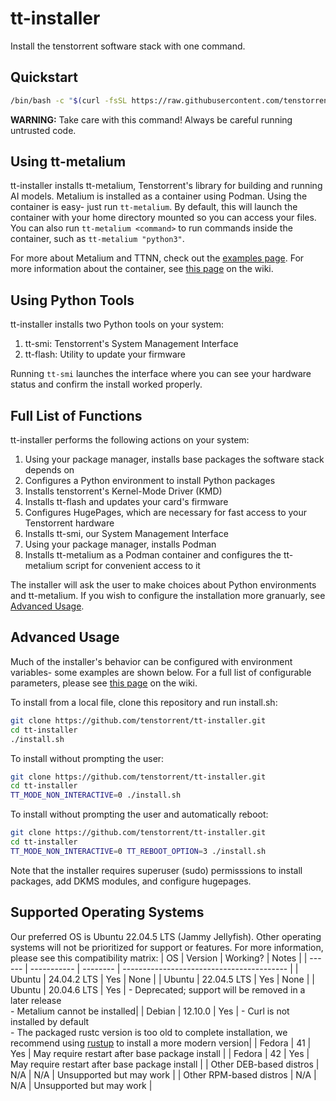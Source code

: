 # tt-installer
Install the tenstorrent software stack with one command.

## Quickstart
```bash
/bin/bash -c "$(curl -fsSL https://raw.githubusercontent.com/tenstorrent/tt-installer/refs/heads/main/install.sh)"
```
**WARNING:** Take care with this command! Always be careful running untrusted code.

## Using tt-metalium
tt-installer installs tt-metalium, Tenstorrent's library for building and running AI models. Metalium is installed as a container using Podman. Using the container is easy- just run `tt-metalium`. By default, this will launch the container with your home directory mounted so you can access your files. You can also run `tt-metalium <command>` to run commands inside the container, such as `tt-metalium "python3"`. 

For more about Metalium and TTNN, check out the [examples page](https://docs.tenstorrent.com/tt-metal/latest/ttnn/ttnn/usage.html#basic-examples). For more information about the container, see [this page](https://github.com/tenstorrent/tt-installer/wiki/Using-the-tt%E2%80%90metalium-container) on the wiki.

## Using Python Tools
tt-installer installs two Python tools on your system:
1. tt-smi: Tenstorrent's System Management Interface
2. tt-flash: Utility to update your firmware

Running `tt-smi` launches the interface where you can see your hardware status and confirm the install worked properly.

## Full List of Functions
tt-installer performs the following actions on your system:
1. Using your package manager, installs base packages the software stack depends on
2. Configures a Python environment to install Python packages
3. Installs tenstorrent's Kernel-Mode Driver (KMD)
4. Installs tt-flash and updates your card's firmware
5. Configures HugePages, which are necessary for fast access to your Tenstorrent hardware
6. Installs tt-smi, our System Management Interface
7. Using your package manager, installs Podman
8. Installs tt-metalium as a Podman container and configures the tt-metalium script for convenient access to it

The installer will ask the user to make choices about Python environments and tt-metalium. If you wish to configure the installation more granuarly, see [Advanced Usage](#advanced-usage).

## Advanced Usage
Much of the installer's behavior can be configured with environment variables- some examples are shown below. For a full list of configurable parameters, please see [this page](https://github.com/tenstorrent/tt-installer/wiki/Customizing-your-installation-with-environment-variables) on the wiki.

To install from a local file, clone this repository and run install.sh:
```bash
git clone https://github.com/tenstorrent/tt-installer.git
cd tt-installer
./install.sh
```
To install without prompting the user:
```bash
git clone https://github.com/tenstorrent/tt-installer.git
cd tt-installer
TT_MODE_NON_INTERACTIVE=0 ./install.sh
```
To install without prompting the user and automatically reboot:
```bash
git clone https://github.com/tenstorrent/tt-installer.git
cd tt-installer
TT_MODE_NON_INTERACTIVE=0 TT_REBOOT_OPTION=3 ./install.sh
```

Note that the installer requires superuser (sudo) permisssions to install packages, add DKMS modules, and configure hugepages.

## Supported Operating Systems
Our preferred OS is Ubuntu 22.04.5 LTS (Jammy Jellyfish). Other operating systems will not be prioritized for support or features.
For more information, please see this compatibility matrix:
| OS     | Version     | Working? | Notes                                     |
| ------ | ----------- | -------- | ----------------------------------------- |
| Ubuntu | 24.04.2 LTS | Yes      | None                                      |
| Ubuntu | 22.04.5 LTS | Yes      | None                                      |
| Ubuntu | 20.04.6 LTS | Yes      | - Deprecated; support will be removed in a later release<br>- Metalium cannot be installed|
| Debian | 12.10.0     | Yes      | - Curl is not installed by default<br>- The packaged rustc version is too old to complete installation, we recommend using [rustup](https://rustup.rs/) to install a more modern version|
| Fedora | 41          | Yes      | May require restart after base package install |
| Fedora | 42          | Yes      | May require restart after base package install |
| Other DEB-based distros  | N/A          | N/A     | Unsupported but may work |
| Other RPM-based distros  | N/A          | N/A     | Unsupported but may work |

